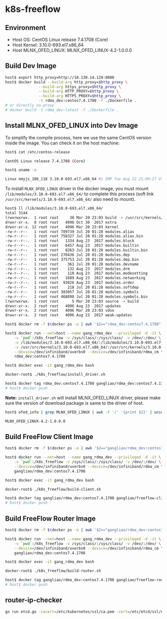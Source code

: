 # k8s-freeflow

## Environment

- Host OS: CentOS Linux release 7.4.1708 (Core)
- Host Kernel: 3.10.0-693.el7.x86_64
- Host MLNX_OFED_LINUX: MLNX_OFED_LINUX-4.2-1.0.0.0 

## Build Dev Image

```bash
host$ export http_proxy=http://10.130.14.129:8080
host$ docker build --build-arg http_proxy=$http_proxy \
               --build-arg https_proxy=$http_proxy \
               --build-arg HTTP_PROXY=$http_proxy \
               --build-arg HTTPS_PROXY=$http_proxy \
               -t rdma_dev:centos7.4.1708 -f ./Dockerfile .
# or directly no-proxy
# docker build -t rdma_dev:latest -f ./Dockerfile .
```

## Install MLNX_OFED_LINUX into Dev Image 

To simplify the compile process, here we use the same CentOS version inside the image.
You can check it on the host machine:

```bash
host$ cat /etc/centos-release

CentOS Linux release 7.4.1708 (Core)

host$ uname -a

Linux nmyjs_186_118 3.10.0-693.el7.x86_64 #1 SMP Tue Aug 22 21:09:27 UTC 2017 x86_64 x86_64 x86_64 GNU/Linux
```

To install `MLNX_OFED_LINUX` driver in the docker image, you must mount `/lib/modules/3.10.0-693.el7.x86_64/` to complete this process (soft link `/usr/src/kernels/3.10.0-693.el7.x86_64/` also need to mount).

```bash
host$ ll /lib/modules/3.10.0-693.el7.x86_64/
total 3144
lrwxrwxrwx.  1 root root     38 Mar 20 23:03 build -> /usr/src/kernels/3.10.0-693.el7.x86_64
drwxr-xr-x.  8 root root   4096 Oct 30  2017 extra
drwxr-xr-x. 12 root root   4096 Mar 20 23:03 kernel
-rw-r--r--   1 root root 789739 Jul 20 01:28 modules.alias
-rw-r--r--   1 root root 758327 Jul 20 01:28 modules.alias.bin
-rw-r--r--.  1 root root   1334 Aug 23  2017 modules.block
-rw-r--r--.  1 root root   6457 Aug 23  2017 modules.builtin
-rw-r--r--   1 root root   8263 Jul 20 01:28 modules.builtin.bin
-rw-r--r--   1 root root 270436 Jul 20 01:28 modules.dep
-rw-r--r--   1 root root 375753 Jul 20 01:28 modules.dep.bin
-rw-r--r--   1 root root    361 Jul 20 01:28 modules.devname
-rw-r--r--.  1 root root    132 Aug 23  2017 modules.drm
-rw-r--r--.  1 root root    110 Aug 23  2017 modules.modesetting
-rw-r--r--.  1 root root   1689 Aug 23  2017 modules.networking
-rw-r--r--.  1 root root  93026 Aug 23  2017 modules.order
-rw-r--r--   1 root root    218 Jul 20 01:28 modules.softdep
-rw-r--r--   1 root root 383057 Jul 20 01:28 modules.symbols
-rw-r--r--   1 root root 468898 Jul 20 01:28 modules.symbols.bin
lrwxrwxrwx.  1 root root      5 Mar 20 23:03 source -> build
drwxr-xr-x.  2 root root   4096 Aug 23  2017 updates
drwxr-xr-x.  2 root root   4096 Mar 20 23:03 vdso
drwxr-xr-x.  2 root root   4096 Aug 23  2017 weak-updates
```

```bash
host$ docker rm -f $(docker ps -a | awk '$2=="rdma_dev:centos7.4.1708" {print $1}')

host$ docker run --net=host --name gang_rdma_dev --privileged -d -it \
    -v `pwd`:/k8s_freeflow -v /sys/class/:/sys/class/ -v /dev/:/dev/ \
    -v /lib/modules/3.10.0-693.el7.x86_64/:/lib/modules/3.10.0-693.el7.x86_64/ \
    -v /usr/src/kernels/3.10.0-693.el7.x86_64/:/usr/src/kernels/3.10.0-693.el7.x86_64/ \
    --device=/dev/infiniband/uverbs0 --device=/dev/infiniband/rdma_cm \
    rdma_dev:centos7.4.1708

host$ docker exec -it gang_rdma_dev bash

docker-root$ ./k8s_freeflow/install_driver.sh

host$ docker tag rdma_dev:centos7.4.1708 gangliao/rdma_dev:centos7.4.1708
# host$ docker push
```

**Note:** `install_driver.sh` will install MLNX_OFED_LINUX driver, please make sure the
version of download package is same to the driver of host.

```bash
host$ ofed_info | grep MLNX_OFED_LINUX | awk -F '/' '{print $2}' | uniq

MLNX_OFED_LINUX-4.2-1.0.0.0
```

## Build FreeFlow Client Image

```bash
host$ docker rm -f $(docker ps -a | awk '$2=="gangliao/rdma_dev:centos7.4.1708" {print $1}')

host$ docker run --net=host --name gang_rdma_dev --privileged -d -it \
    -v `pwd`:/k8s_freeflow -v /sys/class/:/sys/class/ -v /dev/:/dev/ \
    --device=/dev/infiniband/uverbs0 --device=/dev/infiniband/rdma_cm \
    gangliao/rdma_dev:centos7.4.1708

host$ docker exec -it gang_rdma_dev bash

docker-root$ ./k8s_freeflow/build-client.sh

host$ docker tag gangliao/rdma_dev:centos7.4.1708 gangliao/freeflow-client:centos7.4.1708
# host$ docker push
```

## Build FreeFlow Router Image

```bash
host$ docker rm -f $(docker ps -a | awk '$2=="gangliao/rdma_dev:centos7.4.1708" {print $1}')

host$ docker run --net=host --name gang_rdma_dev --privileged -d -it \
    -v `pwd`:/k8s_freeflow -v /sys/class/:/sys/class/ -v /dev/:/dev/ \
    --device=/dev/infiniband/uverbs0 --device=/dev/infiniband/rdma_cm \
    gangliao/rdma_dev:centos7.4.1708

host$ docker exec -it gang_rdma_dev bash

docker-root$ ./k8s_freeflow/build-router.sh

host$ docker tag gangliao/rdma_dev:centos7.4.1708 gangliao/freeflow-router:centos7.4.1708
# host$ docker push
```



## router-ip-checker

```bash
go run etcd.go -cacert=/etc/kubernetes/ssl/ca.pem -cert=/etc/etcd/ssl/etcd.pem -key=/etc/etcd/ssl/etcd-key.pem
```

